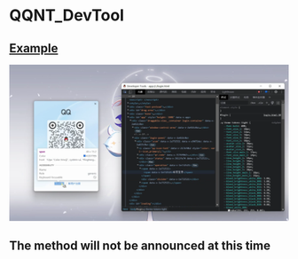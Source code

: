 # QQNT_DevTool

## [Example](https://b23.tv/noikAgw)

![](./Example.png)

## The method will not be announced at this time